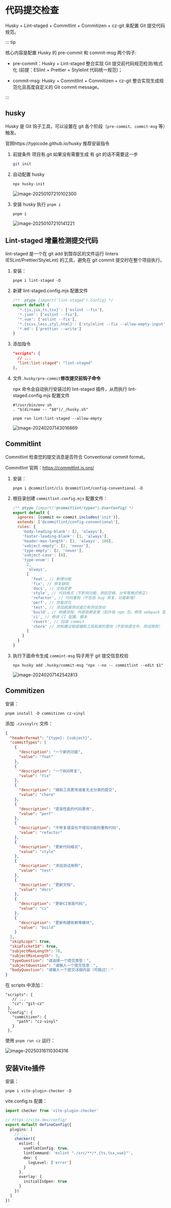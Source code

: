 # 代码提交检查

Husky + Lint-staged + Commitlint + Commitizen + cz-git 来配置 Git 提交代码规范。

::: tip

核心内容是配置 Husky 的 pre-commit 和 commit-msg 两个钩子:

- pre-commit：Husky + Lint-staged 整合实现 Git 提交前代码规范检测/格式化 (前提：ESlint + Prettier + Stylelint 代码统一规范)；

- commit-msg: Husky + Commitlint + Commitizen + cz-git 整合实现生成规范化且高度自定义的 Git commit message。

:::

## husky

Husky 是 Git 钩子工具，可以设置在 git 各个阶段（`pre-commit`、`commit-msg` 等）触发。

官网https://typicode.github.io/husky 推荐安装指令

1. 前提条件 项目有.git 如果没有需要生成 有 git 的话不需要这一步

   ```sh
   git init
   ```

2. 自动配置 husky

   ```sh
   npx husky-init
   ```

   ![image-20250107210102300](assets/202504022112090.png)

3. 安装 husky 执行 `pnpm i`

   ```[pnpm]
   pnpm i
   ```

   ![image-20250107210141221](assets/202504022112817.png)

## Lint-staged 增量检测提交代码

lint-staged 是一个在 git add 到暂存区的文件运行 linters (ESLint/Prettier/StyleLint) 的工具，避免在 git commit 提交时在整个项目执行。

1. 安装：

   ```[pnpm]
   pnpm i lint-staged -D
   ```

2. 新建 lint-staged.config.mjs 配置文件

   ```javascript [lint-staged.config.mjs]
   /**  @type {import('lint-staged').Config} */
   export default {
     '*.{js,jsx,ts,tsx}': ['eslint --fix'],
     '*.json': ['eslint --fix'],
     '*.vue': ['eslint --fix'],
     '*.{scss,less,styl,html}': ['stylelint --fix --allow-empty-input'],
     '*.md': ['prettier --write']
   }
   ```

3. 添加指令

   ```json [package.json]
   "scripts": {
     // ...
     "lint:lint-staged": "lint-staged"
   },
   ```

4. 文件`.husky/pre-commit`**修改提交前钩子命令**

   npx 命令会自动执行安装过的 lint-staged 插件，从而执行 lint-staged.config.mjs 配置文件

   ```shell
   #!/usr/bin/env sh
   . "$(dirname -- "$0")/_/husky.sh"
   
   pnpm run lint:lint-staged --allow-empty
   ```

   ![image-20240207143016869](assets/202504022113919.png)

## Commitlint

Commitlint 检查您的提交消息是否符合 Conventional commit format。

Commitlint 官网：https://commitlint.js.org/

1. 安装：

   ```[pnpm]
   pnpm i @commitlint/cli @commitlint/config-conventional -D
   ```

2. 根目录创建 `commitlint.config.mjs` 配置文件：

   ```javascript [commitlint.config.mjs]
   /** @type {import("@commitlint/types").UserConfig} */
   export default {
     ignores: [commit => commit.includes('init')],
     extends: ['@commitlint/config-conventional'],
     rules: {
       'body-leading-blank': [2, 'always'],
       'footer-leading-blank': [1, 'always'],
       'header-max-length': [2, 'always', 108],
       'subject-empty': [2, 'never'],
       'type-empty': [2, 'never'],
       'subject-case': [0],
       'type-enum': [
         2,
         'always',
         [
           'feat', // 新增功能
           'fix', // 修复缺陷
           'docs', // 文档变更
           'style', // 代码格式（不影响功能，例如空格、分号等格式修正）
           'refactor', // 代码重构（不包括 bug 修复、功能新增）
           'perf', // 性能优化
           'test', // 添加疏漏测试或已有测试改动
           'build', // 构建流程、外部依赖变更（如升级 npm 包、修改 webpack 配置等）
           'ci', // 修改 CI 配置、脚本
           'revert', // 回滚 commit
           'chore' // 对构建过程或辅助工具和库的更改（不影响源文件、测试用例）
         ]
       ]
     }
   }
   ```

3. 执行下面命令生成 `commint-msg` 钩子用于 git 提交信息校验

   ```shell
   npx husky add .husky/commit-msg "npx --no -- commitlint --edit $1"
   ```

   ![image-20240207142542813](assets/202504022113844.png)

## Commitizen

安装：

```[pnpm]
pnpm install -D commitizen cz-vinyl
```

添加 `.czvinylrc` 文件：

```json
{
  "headerFormat": "{type}: {subject}",
  "commitTypes": [
    {
      "description": "一个新的功能",
      "value": "feat"
    },
    {
      "description": "一个BUG修复",
      "value": "fix"
    },
    {
      "description": "辅助工具更改或者无法分类的提交",
      "value": "chore"
    },
    {
      "description": "提高性能的代码更改",
      "value": "perf"
    },
    {
      "description": "不修复错误也不增加功能的重构代码",
      "value": "refactor"
    },
    {
      "description": "更新代码格式",
      "value": "style"
    },
    {
      "description": "添加测试用例",
      "value": "test"
    },
    {
      "description": "更新文档",
      "value": "docs"
    },
    {
      "description": "更新CI发版代码",
      "value": "ci"
    },
    {
      "description": "更新构建依赖等模块",
      "value": "build"
    }
  ],
  "skipScope": true,
  "skipTicketId": true,
  "subjectMaxLength": 70,
  "subjectMinLength": 3,
  "typeQuestion": "请选择一个提交类型：",
  "subjectQuestion": "请输入一个提交信息：",
  "bodyQuestion": "请输入一个提交详细内容（可跳过）："
}
```

在 scripts 中添加：

```shell
"scripts": {
   // ...
   "cz": "git-cz"
 },
 "config": {
   "commitizen": {
     "path": "cz-vinyl"
   }
 },
```

使用 `pnpm run cz` 运行：

![image-20250316110304316](assets/202504022111050.png)

## 安装Vite插件

安装：

```[pnpm]
pnpm i vite-plugin-checker -D
```

vite.config.ts 配置：

```typescript
import checker from 'vite-plugin-checker'

// https://vite.dev/config/
export default defineConfig({
  plugins: [
    // ...
    checker({
      eslint: {
        useFlatConfig: true,
        lintCommand: 'eslint "./src/**/*.{ts,tsx,vue}"',
        dev: {
          logLevel: ['error']
        }
      },
      overlay: {
        initialIsOpen: true
      }
    })
  ]
})
```


